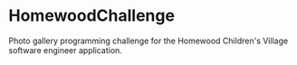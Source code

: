 # HomewoodChallenge
Photo gallery programming challenge for the Homewood Children's Village software engineer application.
